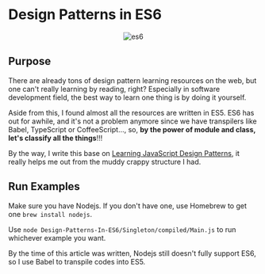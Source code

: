 # Design Patterns in ES6
<div align="center">
  <img src="https://dl.dropboxusercontent.com/u/1412100/es6.jpg" alt="es6" />
</div>

## Purpose
There are already tons of design pattern learning resources on the web, but one can't really learning by reading, right? Especially in software development field, the best way to learn one thing is by doing it yourself.

Aside from this, I found almost all the resources are written in ES5. ES6 has out for awhile, and it's not a problem anymore since we have transpilers like Babel, TypeScript or CoffeeScript..., so, **by the power of module and class, let's classify all the things**!!!

By the way, I write this base on [Learning JavaScript Design Patterns](https://github.com/addyosmani/essential-js-design-patterns), it really helps me out from the muddy crappy structure I had.

## Run Examples
Make sure you have Nodejs. If you don't have one, use Homebrew to get one `brew install nodejs`.

Use `node Design-Patterns-In-ES6/Singleton/compiled/Main.js` to run whichever example you want.

By the time of this article was written, Nodejs still doesn't fully support ES6, so I use Babel to transpile codes into ES5.  
